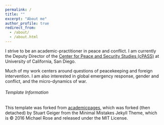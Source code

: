 ```yaml
---
permalink: /
title: ""
excerpt: "About me"
author_profile: true
redirect_from: 
  - /about/
  - /about.html
---
```


I strive to be an academic-practitioner in peace and conflict. I am currently the Deputy Director of the [Center for Peace and Security Studies (cPASS)](http://cpass.ucsd.edu/) at University of California, San Diego. 

Much of my work centers around questions of peacekeeping and foreign intervention. I am also interested in global emergency response, gender and conflict, and the micro-dynamics of war.


###### Template Information
This template was forked from [academicpages](https://github.com/academicpages/academicpages.github.io), which was forked (then detached) by Stuart Geiger from the Minimal Mistakes Jekyll Theme, which is © 2016 Michael Rose and released under the MIT License. 
